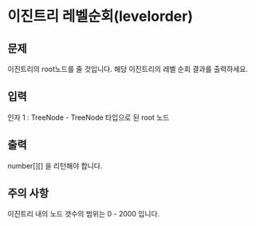 # 이진트리 레벨순회(levelorder)

## 문제

이진트리의 root노드를 줄 것입니다. 해당 이진트리의 레벨 순회 결과를 출력하세요.

## 입력

인자 1 : TreeNode - TreeNode 타입으로 된 root 노드

## 출력

number[][] 을 리턴해야 합니다.

## 주의 사항

이진트리 내의 노드 갯수의 범위는 0 - 2000 입니다.
